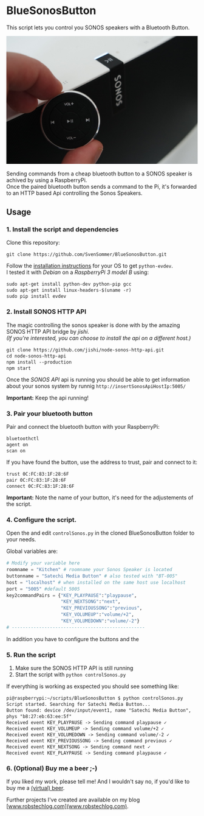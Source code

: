 # BlueSonosButton
This script lets you control you SONOS speakers with a Bluetooth Button.

![Image of a Bluetooth button in front of a sonos speaker](https://github.com/SvenSommer/BlueSonosButton/blob/master/bluetoothSonosButton.jpg?raw=true)

Sending commands from a cheap bluetooth button to a SONOS speaker is achived by using a RaspberryPi. <br> Once the paired bluetooth button sends a command to the Pi, it's forwarded to an HTTP based Api controlling the Sonos Speakers.

## Usage

### 1. Install the script and dependencies

Clone this repository:
````
git clone https://github.com/SvenSommer/BlueSonosButton.git

````

Follow the [installation instructions](http://python-evdev.readthedocs.io/en/latest/install.html#) for your OS to get ``python-evdev``.<br>
I tested it with *Debian* on a *RaspberryPi 3 model B* using:
````
sudo apt-get install python-dev python-pip gcc
sudo apt-get install linux-headers-$(uname -r)
sudo pip install evdev

````

### 2. Install SONOS HTTP API
The magic controlling the sonos speaker is done with by the amazing SONOS HTTP API bridge by *jishi*.<br>
*(If you're interested, you can choose to install the api on a different host.)*

```
git clone https://github.com/jishi/node-sonos-http-api.git
cd node-sonos-http-api
npm install --production
npm start

```

Once the *SONOS API* api is running you should be able to get information about your sonos system by runnig ``http://insertSonosApiHostIp:5005/``

**Important:** Keep the api running!
### 3. Pair your bluetooth button
Pair and connect the bluetooth button with your RaspberryPi:
````
bluetoothctl
agent on
scan on
````
If you have found the button, use the address to trust, pair and connect to it:
````
trust 0C:FC:83:1F:28:6F
pair 0C:FC:83:1F:28:6F
connect 0C:FC:83:1F:28:6F

````
**Important:** Note the name of your button, it's need for the adjustements of the script.


### 4. Configure the script.
Open the and edit ``controlSonos.py`` in the cloned BlueSonosButton folder to your needs. <br>

Global variables are:
```python
# Modify your variable here
roomname = "Kitchen" # roomname your Sonos Speaker is located
buttonname = "Satechi Media Button" # also tested with "BT-005"
host = "localhost" # when installed on the same host use localhost
port = "5005" #default 5005
key2commandPairs = {"KEY_PLAYPAUSE":"playpause",
                    "KEY_NEXTSONG":"next",
                    "KEY_PREVIOUSSONG":"previous",
                    "KEY_VOLUMEUP":"volume/+2",
                    "KEY_VOLUMEDOWN":"volume/-2"}
# -------------------------------------------------

```

In addition you have to configure the buttons and the

### 5. Run the script
1. Make sure the SONOS HTTP API is still running
2. Start the script with ``python controlSonos.py``

If everything is working as exspected you should see something like:
````shell
pi@raspberrypi:~/scripts/BlueSonosButton $ python controlSonos.py
Script started. Searching for Satechi Media Button...
Button found: device /dev/input/event1, name "Satechi Media Button", phys "b8:27:eb:63:ee:5f"
Received event KEY_PLAYPAUSE -> Sending command playpause ✓
Received event KEY_VOLUMEUP -> Sending command volume/+2 ✓
Received event KEY_VOLUMEDOWN -> Sending command volume/-2 ✓
Received event KEY_PREVIOUSSONG -> Sending command previous ✓
Received event KEY_NEXTSONG -> Sending command next ✓
Received event KEY_PLAYPAUSE -> Sending command playpause ✓
````

### 6. (Optional) Buy me a beer ;-)
If you liked my work, please tell me! And I wouldn't say no, if you'd like to buy me a [(virtual) beer](https://www.patreon.com/robhoff).

Further projects I've created are available on my blog [www.robstechlog.com](www.robstechlog.com).
